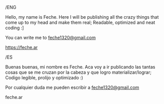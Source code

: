 /ENG

Hello, my name is Feche.
Here I will be publishing all the crazy things that come up to my head and make them real;
Readable, optimized and neat coding :]

You can write me to feche1320@gmail.com

https://feche.ar

/ES

Buenas buenas, mi nombre es Feche.
Aca voy a ir publicando las tantas cosas que se me cruzan por la cabeza y que logro materializar/lograr;
Codigo legible, prolijo y optimizado :)

Por cualquier duda me pueden escribir a feche1320@gmail.com

feche.ar
